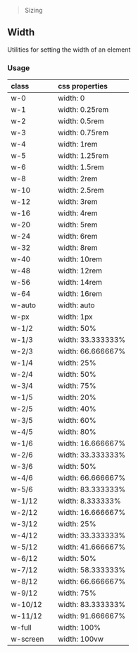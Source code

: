 > Sizing

## Width

Utilities for setting the width of an element

### Usage

| class |  | css properties |
|:--|:--|:--|
| w-0 |  | width: 0 |
| w-1 |  | width: 0.25rem |
| w-2 |  | width: 0.5rem |
| w-3 |  | width: 0.75rem |
| w-4 |  | width: 1rem |
| w-5 |  | width: 1.25rem |
| w-6 |  | width: 1.5rem |
| w-8 |  | width: 2rem |
| w-10 |  | width: 2.5rem |
| w-12 |  | width: 3rem |
| w-16 |  | width: 4rem |
| w-20 |  | width: 5rem |
| w-24 |  | width: 6rem |
| w-32 |  | width: 8rem |
| w-40 |  | width: 10rem |
| w-48 |  | width: 12rem |
| w-56 |  | width: 14rem |
| w-64 |  | width: 16rem |
| w-auto |  | width: auto |
| w-px |  | width: 1px |
| w-1/2 |  | width: 50% |
| w-1/3 |  | width: 33.333333% |
| w-2/3 |  | width: 66.666667% |
| w-1/4 |  | width: 25% |
| w-2/4 |  | width: 50% |
| w-3/4 |  | width: 75% |
| w-1/5 |  | width: 20% |
| w-2/5 |  | width: 40% |
| w-3/5 |  | width: 60% |
| w-4/5 |  | width: 80% |
| w-1/6 |  | width: 16.666667% |
| w-2/6 |  | width: 33.333333% |
| w-3/6 |  | width: 50% |
| w-4/6 |  | width: 66.666667% |
| w-5/6 |  | width: 83.333333% |
| w-1/12 |  | width: 8.333333% |
| w-2/12 |  | width: 16.666667% |
| w-3/12 |  | width: 25% |
| w-4/12 |  | width: 33.333333% |
| w-5/12 |  | width: 41.666667% |
| w-6/12 |  | width: 50% |
| w-7/12 |  | width: 58.333333% |
| w-8/12 |  | width: 66.666667% |
| w-9/12 |  | width: 75% |
| w-10/12 |  | width: 83.333333% |
| w-11/12 |  | width: 91.666667% |
| w-full |  | width: 100% |
| w-screen |  | width: 100vw |
